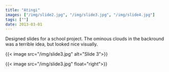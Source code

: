 ```yaml
---
title: "Atingi"
images: ["/img/slide2.jpg", "/img/slide3.jpg", "/img/slide4.jpg"]
tags: [""]
date: 2013-03-01
---
```


Designed slides for a school project. The ominous clouds in the backround was a terrible idea, but looked nice visually.

{{< image src="/img/slide3.jpg" alt="Slide 3">}}

{{< image src="/img/slide3.jpg" float="right">}}
